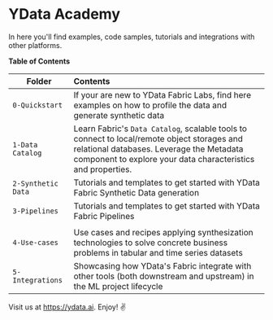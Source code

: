 # YData Academy

In here you'll find examples, code samples, tutorials and integrations with other platforms.

**Table of Contents**

| Folder                      | Contents                                                                                                                                             |
|-----------------------------|:-----------------------------------------------------------------------------------------------------------------------------------------------------|
| `0-Quickstart`               | If your are new to YData Fabric Labs, find here examples on how to profile the data and generate synthetic data                                     |
| `1-Data Catalog`             | Learn Fabric's `Data Catalog`, scalable tools to connect to local/remote object storages and relational databases. Leverage the Metadata component to explore your data characteristics and properties.                |
| `2-Synthetic Data`             | Tutorials and templates to get started with YData Fabric Synthetic Data generation                |
| `3-Pipelines`          | Tutorials and templates to get started with YData Fabric Pipelines   
                            |
| `4-Use-cases`               | Use cases and recipes applying synthesization technologies to solve concrete business problems in tabular and time series datasets                   |
| `5-Integrations`            | Showcasing how YData's Fabric integrate with other tools (both downstream and upstream) in the ML project lifecycle                                  |

Visit us at https://ydata.ai. Enjoy! ✌️
